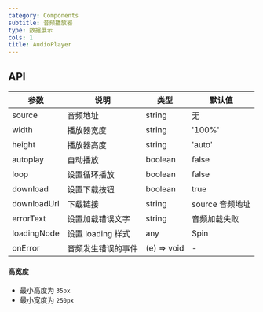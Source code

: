 ```yaml
---
category: Components
subtitle: 音频播放器
type: 数据展示
cols: 1
title: AudioPlayer
---
```


## API

| 参数        | 说明               | 类型        | 默认值          |
| ----------- | ------------------ | ----------- | --------------- |
| source      | 音频地址           | string      | 无              |
| width       | 播放器宽度         | string      | '100%'          |
| height      | 播放器高度         | string      | 'auto'          |
| autoplay    | 自动播放           | boolean     | false           |
| loop        | 设置循环播放       | boolean     | false           |
| download    | 设置下载按钮       | boolean     | true            |
| downloadUrl | 下载链接           | string      | source 音频地址 |
| errorText   | 设置加载错误文字   | string      | 音频加载失败    |
| loadingNode | 设置 loading 样式  | any         | Spin            |
| onError     | 音频发生错误的事件 | (e) => void | -               |

#### 高宽度

- 最小高度为 `35px`
- 最小宽度为 `250px`
